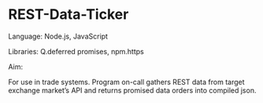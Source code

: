# REST-Data-Ticker

Language:                              Node.js, JavaScript

Libraries:                             Q.deferred promises, npm.https

Aim:

For use in trade systems. Program on-call gathers REST data from target exchange market’s API and returns promised data orders into compiled json.
